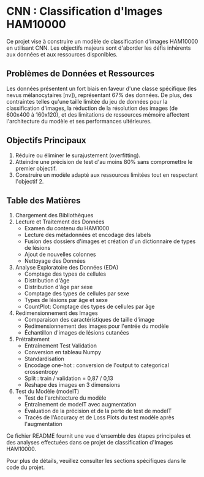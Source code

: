 # CNN : Classification d'Images HAM10000

Ce projet vise à construire un modèle de classification d'images HAM10000 en utilisant CNN. Les objectifs majeurs sont d'aborder les défis inhérents aux données et aux ressources disponibles.

## Problèmes de Données et Ressources

Les données présentent un fort biais en faveur d'une classe spécifique (les nevus mélanocytaires [nv]), représentant 67% des données. De plus, des contraintes telles qu'une taille limitée du jeu de données pour la classification d'images, la réduction de la résolution des images (de 600x400 à 160x120), et des limitations de ressources mémoire affectent l'architecture du modèle et ses performances ultérieures.

## Objectifs Principaux

1. Réduire ou éliminer le surajustement (overfitting).
2. Atteindre une précision de test d'au moins 80% sans compromettre le premier objectif.
3. Construire un modèle adapté aux ressources limitées tout en respectant l'objectif 2.

## Table des Matières

1. Chargement des Bibliothèques
2. Lecture et Traitement des Données
   - Examen du contenu du HAM1000
   - Lecture des métadonnées et encodage des labels
   - Fusion des dossiers d'images et création d'un dictionnaire de types de lésions
   - Ajout de nouvelles colonnes
   - Nettoyage des Données
3. Analyse Exploratoire des Données (EDA)
   - Comptage des types de cellules
   - Distribution d'âge
   - Distribution d'âge par sexe
   - Comptage des types de cellules par sexe
   - Types de lésions par âge et sexe
   - CountPlot: Comptage des types de cellules par âge
4. Redimensionnement des Images
   - Comparaison des caractéristiques de taille d'image
   - Redimensionnement des images pour l'entrée du modèle
   - Échantillon d'images de lésions cutanées
5. Prétraitement
   - Entraînement Test Validation
   - Conversion en tableau Numpy
   - Standardisation
   - Encodage one-hot : conversion de l'output to categorical crossentropy
   - Split : train / validation = 0,87 / 0,13
   - Reshape des images en 3 dimensions
6. Test du Modèle (modelT)
   - Test de l'architecture du modèle
   - Entraînement de modelT avec augmentation
   - Évaluation de la précision et de la perte de test de modelT
   - Tracés de l'Accuracy et de Loss Plots du test modèle après l'augmentation

Ce fichier README fournit une vue d'ensemble des étapes principales et des analyses effectuées dans ce projet de classification d'Images HAM10000. 

Pour plus de détails, veuillez consulter les sections spécifiques dans le code du projet.
